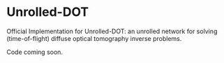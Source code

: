 # Unrolled-DOT
Official Implementation for Unrolled-DOT: an unrolled network for solving (time-of-flight) diffuse optical tomography inverse problems.

Code coming soon.
